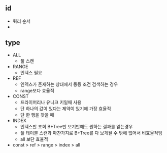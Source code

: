 ## id
- 쿼리 순서
- 

## type
- ALL 
	- 풀 스캔
- RANGE
	- 인덱스 필요
- REF
	- 인덱스가 존재하는 상태에서 동등 조건 검색하는 경우
	- range보다 효율적
- CONST
	- 프라이머리나 유니크 키일때 사용
	- 단 하나의 값이 있다는 제약이 있기에 가장 효율적
	- 단 한 행을 찾을 때
- INDEX
	- 인덱스만 조회 B+Tree만 보기만해도 원하는 결과를 얻는경우
	- 풀 테이블 스캔과 마찬가지로 B+Tree를 다 보게될 수 밖에 없어서 비효율적임
	- all 보단 효율적
- const > ref > range > index > all
